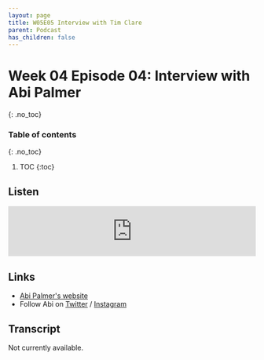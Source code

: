 ```yaml
---
layout: page
title: W05E05 Interview with Tim Clare
parent: Podcast
has_children: false
---
```


# Week 04 Episode 04: Interview with Abi Palmer
{: .no_toc}

### Table of contents
{: .no_toc}

1. TOC
{:toc}

## Listen

<iframe src="https://anchor.fm/olliepalmer/embed/episodes/Week-5-Episode-4-Interview-with-Abi-Palmer-eh6b21" height="102px" width="100%" frameborder="0" scrolling="no"></iframe>

## Links

- [Abi Palmer's website](https://abipalmer.squarespace.com/)
- Follow Abi on [Twitter](https://twitter.com/abipalmer_bot) / [Instagram](http://instagram.com/abipalmer_bot)


## Transcript

Not currently available.
